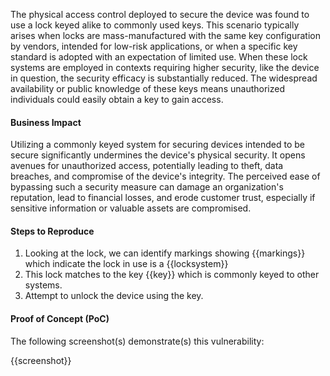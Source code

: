 The physical access control deployed to secure the device was found to use a lock keyed alike to commonly used keys. This scenario typically arises when locks are mass-manufactured with the same key configuration by vendors, intended for low-risk applications, or when a specific key standard is adopted with an expectation of limited use. When these lock systems are employed in contexts requiring higher security, like the device in question, the security efficacy is substantially reduced. The widespread availability or public knowledge of these keys means unauthorized individuals could easily obtain a key to gain access.

#### Business Impact

Utilizing a commonly keyed system for securing devices intended to be secure significantly undermines the device's physical security. It opens avenues for unauthorized access, potentially leading to theft, data breaches, and compromise of the device's integrity. The perceived ease of bypassing such a security measure can damage an organization's reputation, lead to financial losses, and erode customer trust, especially if sensitive information or valuable assets are compromised.

#### Steps to Reproduce

1. Looking at the lock, we can identify markings showing {{markings}} which indicate the lock in use is a {{locksystem}}
2. This lock matches to the key {{key}} which is commonly keyed to other systems.
3. Attempt to unlock the device using the key.

#### Proof of Concept (PoC)

The following screenshot(s) demonstrate(s) this vulnerability:

{{screenshot}}
